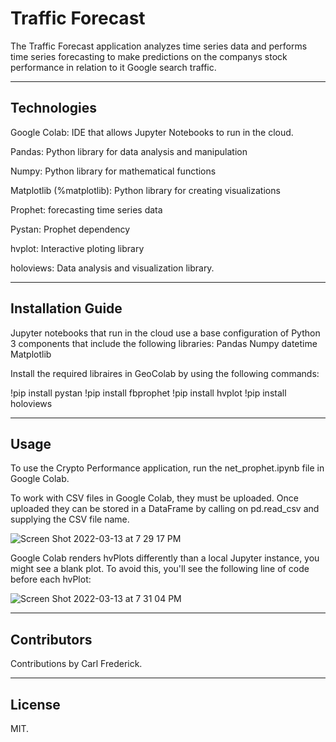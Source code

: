 # Traffic Forecast
The Traffic Forecast application analyzes time series data and performs time series forecasting to make predictions on the companys stock performance in relation to it Google search traffic.

---

## Technologies

Google Colab: IDE that allows Jupyter Notebooks to run in the cloud.

Pandas: Python library for data analysis and manipulation

Numpy: Python library for mathematical functions

Matplotlib (%matplotlib): Python library for creating visualizations

Prophet: forecasting time series data

Pystan: Prophet dependency 

hvplot: Interactive ploting library

holoviews: Data analysis and visualization library.

---

## Installation Guide

Jupyter notebooks that run in the cloud use a base configuration of Python 3 components that include the following libraries:
Pandas
Numpy
datetime
Matplotlib


Install the required libraires in GeoColab by using the following commands:

!pip install pystan
!pip install fbprophet
!pip install hvplot
!pip install holoviews

---

## Usage

To use the Crypto Performance application, run the net_prophet.ipynb file in Google Colab. 

To work with CSV files in Google Colab, they must be uploaded. Once uploaded they can be stored in a DataFrame by calling on pd.read_csv and supplying the CSV file name.

![Screen Shot 2022-03-13 at 7 29 17 PM](https://user-images.githubusercontent.com/95586624/158084737-1684d152-592d-44d2-a0b3-7797aff1c30f.png)


Google Colab renders hvPlots differently than a local Jupyter instance, you might see a blank plot. To avoid this, you'll see the following line of code before each hvPlot:

![Screen Shot 2022-03-13 at 7 31 04 PM](https://user-images.githubusercontent.com/95586624/158084744-91c4a472-fdd5-41ca-aa02-92231ba94c6f.png)

---

## Contributors

Contributions by Carl Frederick.

---

## License

MIT.

